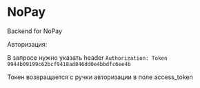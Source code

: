 # NoPay
Backend for NoPay 

Авторизация: 

В запросе нужно указать header `Authorization: Token 9944b09199c62bcf9418ad846dd0e4bbdfc6ee4b`

Токен возвращается с ручки авторизации в поле access_token